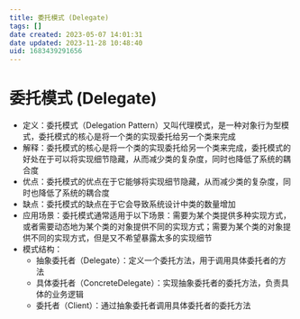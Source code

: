 ```yaml
---
title: 委托模式 (Delegate)
tags: []
date created: 2023-05-07 14:01:31
date updated: 2023-11-28 10:48:40
uid: 1683439291656
---
```


# 委托模式 (Delegate)

- 定义：委托模式（Delegation Pattern）又叫代理模式，是一种对象行为型模式，委托模式的核心是将一个类的实现委托给另一个类来完成
- 解释：委托模式的核心是将一个类的实现委托给另一个类来完成，委托模式的好处在于可以将实现细节隐藏，从而减少类的复杂度，同时也降低了系统的耦合度
- 优点：委托模式的优点在于它能够将实现细节隐藏，从而减少类的复杂度，同时也降低了系统的耦合度
- 缺点：委托模式的缺点在于它会导致系统设计中类的数量增加
- 应用场景：委托模式通常适用于以下场景：需要为某个类提供多种实现方式，或者需要动态地为某个类的对象提供不同的实现方式；需要为某个类的对象提供不同的实现方式，但是又不希望暴露太多的实现细节
- 模式结构：
  - 抽象委托者（Delegate）：定义一个委托方法，用于调用具体委托者的方法
  - 具体委托者（ConcreteDelegate）：实现抽象委托者的委托方法，负责具体的业务逻辑
  - 委托者（Client）：通过抽象委托者调用具体委托者的委托方法
